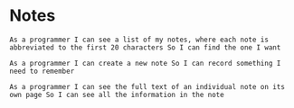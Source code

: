 # Notes

`As a programmer
I can see a list of my notes, where each note is abbreviated to the first 20 characters
So I can find the one I want`

`As a programmer
I can create a new note
So I can record something I need to remember`

`As a programmer
I can see the full text of an individual note on its own page
So I can see all the information in the note`
